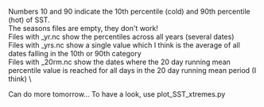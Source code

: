 Numbers 10 and 90 indicate the 10th percentile (cold) and 90th percentile (hot) of SST. \
The seasons files are empty, they don't work! \
Files with _yr.nc show the percentiles across all years (several dates) \
Files with _yrs.nc show a single value which I think is the average of all dates falling in the 10th or 90th category \
Files with _20rm.nc show the dates where the 20 day running mean percentile value is reached for all days in the 20 day running mean period (I think) \

Can do more tomorrow...
To have a look, use plot_SST_xtremes.py
